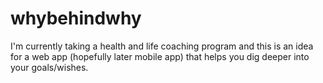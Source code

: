 # whybehindwhy

I'm currently taking a health and life coaching program and this is an idea for a web app (hopefully later mobile app) that helps you dig deeper into your goals/wishes.
